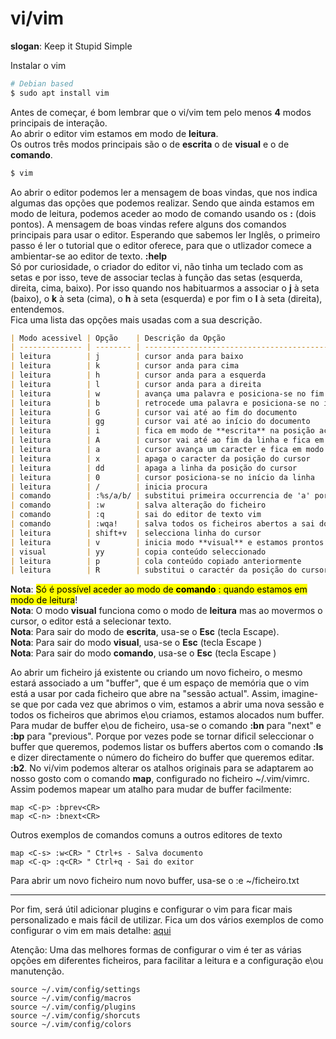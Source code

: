 # vi/vim

<b>slogan</b>: Keep it Stupid Simple

Instalar o vim

```sh
# Debian based
$ sudo apt install vim
```

Antes de começar, é bom lembrar que o vi/vim tem pelo menos <b>4</b> modos principais de interação.<br>
Ao abrir o editor vim estamos em modo de <b>leitura</b>.<br>
Os outros três modos principais são o de <b>escrita</b> o de <b>visual</b> e o de <b>comando</b>.<br>

```sh
$ vim
```

Ao abrir o editor podemos ler a mensagem de boas vindas, que nos indica algumas das opções que podemos realizar.
Sendo que ainda estamos em modo de leitura, podemos aceder ao modo de comando usando os <b>:</b> (dois pontos).
A mensagem de boas vindas refere alguns dos comandos principais para usar o editor.
Esperando que sabemos ler Inglês, o primeiro passo é ler o tutorial que o editor oferece, para que o utlizador
comece a ambientar-se ao editor de texto. <b>:help</b><br>
Só por curiosidade, o criador do editor vi, não tinha um teclado com as setas e por isso, teve de associar teclas à
função das setas (esquerda, direita, cima, baixo). Por isso quando nos habituarmos a associar o <b>j</b> à seta (baixo),
o <b>k</b> à seta (cima), o <b>h</b> à seta (esquerda) e por fim o <b>l</b> à seta (direita), entendemos.
<br>Fica uma lista das opções mais usadas com a sua descrição.

```markdown
| Modo acessivel | Opção    | Descrição da Opção                                                |
| -------------- | -------- | ----------------------------------------------------------------- |
| leitura        | j        | cursor anda para baixo                                            |
| leitura        | k        | cursor anda para cima                                             |
| leitura        | h        | cursor anda para a esquerda                                       |
| leitura        | l        | cursor anda para a direita                                        |
| leitura        | w        | avança uma palavra e posiciona-se no fim da mesma                 |
| leitura        | b        | retrocede uma palavra e posiciona-se no início da mesma           |
| leitura        | G        | cursor vai até ao fim do documento                                |
| leitura        | gg       | cursor vai até ao início do documento                             |
| leitura        | i        | fica em modo de **escrita** na posição actual do cursor           |
| leitura        | A        | cursor vai até ao fim da linha e fica em modo de **escrita**      |
| leitura        | a        | cursor avança um caracter e fica em modo de **escrita**           |
| leitura        | x        | apaga o caracter da posição do cursor                             |
| leitura        | dd       | apaga a linha da posição do cursor                                |
| leitura        | 0        | cursor posiciona-se no início da linha                            |
| leitura        | /        | inicia procura                                                    |
| comando        | :%s/a/b/ | substitui primeira occurrencia de 'a' por 'b'.                    |
| comando        | :w       | salva alteração do ficheiro                                       |
| comando        | :q       | sai do editor de texto vim                                        |
| comando        | :wqa!    | salva todos os ficheiros abertos a sai do editor                  |
| leitura        | shift+v  | selecciona linha do cursor                                        |
| leitura        | v        | inicia modo **visual** e estamos prontos para selecionar conteúdo |
| visual         | yy       | copia conteúdo seleccionado                                       |
| leitura        | p        | cola conteúdo copiado anteriormente                               |
| leitura        | R        | substitui o caractér da posição do cursor                         |
```

<b>Nota</b>: <mark>Só é possível aceder ao modo de <b>comando</b> : quando estamos em modo de leitura</mark>! <br>
<b>Nota</b>: O modo <b>visual</b> funciona como o modo de <b>leitura</b> mas ao movermos o cursor, o editor está a
selecionar texto.<br>
<b>Nota</b>: Para sair do modo de <b>escrita</b>, usa-se o <b>Esc</b> (tecla Escape).<br>
<b>Nota</b>: Para sair do modo <b>visual</b>, usa-se o <b>Esc</b> (tecla Escape )<br>
<b>Nota</b>: Para sair do modo <b>comando</b>, usa-se o <b>Esc</b> (tecla Escape )

Ao abrir um ficheiro já existente ou criando um novo ficheiro, o mesmo estará associado a um "buffer", que é um espaço
de memória que o vim está a usar por cada ficheiro que abre na "sessão actual". Assim, imagine-se que por cada vez que
abrimos o vim, estamos a abrir uma nova sessão e todos os ficheiros que abrimos e\ou criamos, estamos alocados num
buffer. Para mudar de buffer e\ou de ficheiro, usa-se o comando <b>:bn</b> para "next" e
<b>:bp</b> para "previous". Porque por vezes pode se tornar dificil seleccionar o buffer que queremos, podemos listar os
buffers abertos com o comando <b>:ls</b> e dizer directamente o número do ficheiro do buffer que queremos editar.
<b>:b2</b>. No vi/vim podemos alterar os atalhos originais para se adaptarem ao nosso gosto com o comando <b>map</b>,
configurado no ficheiro ~/.vim/vimrc. Assim podemos mapear um atalho para mudar de buffer facilmente: <br>

```vimrc
map <C-p> :bprev<CR>
map <C-n> :bnext<CR>
```

Outros exemplos de comandos comuns a outros editores de texto

```vimrc
map <C-s> :w<CR> " Ctrl+s - Salva documento
map <C-q> :q<CR> " Ctrl+q - Sai do exitor
```

Para abrir um novo ficheiro num novo buffer, usa-se o :e ~/ficheiro.txt

<hr>

Por fim, será útil adicionar plugins e configurar o vim para ficar mais personalizado e mais fácil de utilizar.
Fica um dos vários exemplos de como configurar o vim em mais detalhe: [aqui](./vim_config.md)

Atenção: Uma das melhores formas de configurar o vim é ter as várias opções em diferentes ficheiros, para facilitar a
leitura e a configuração e\ou manutenção.

```vimrc
source ~/.vim/config/settings
source ~/.vim/config/macros
source ~/.vim/config/plugins
source ~/.vim/config/shorcuts
source ~/.vim/config/colors
```

